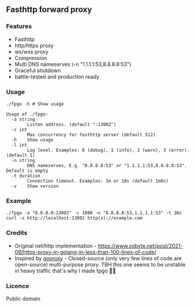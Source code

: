 ## Fasthttp forward proxy

### Features

* Fasthttp
* http/https proxy
* ws/wss proxy
* Compression
* Multi DNS nameserves (-n "1.1.1.1:53,8.8.8.8:53")
* Graceful shutdown
* battle-tested and production ready

### Usage

```
./fpgo -h # Show usage

Usage of ./fpgo:
  -a string
        Listen address. (default ":13002")
  -c int
        Max concurrency for fasthttp server (default 512)
  -h    Show usage
  -l int
        Log level. Examples: 0 (debug), 1 (info), 2 (warn), 3 (error). (default 1)
  -n string
        DNS nameserves, E.g. "8.8.8.8:53" or "1.1.1.1:53,8.8.8.8:53". Default is empty
  -t duration
        Connection timeout. Examples: 1m or 10s (default 1m0s)
  -v    Show version
```

### Example

```fish
./fpgo -a "0.0.0.0:13002" -c 1000 -n "8.8.8.8:53,1.1.1.1:53" -t 30s
curl -x http://localhost:13002 http(s)://example.com
```

### Credits

* Original net/http implementation - https://www.sobyte.net/post/2021-09/https-proxy-in-golang-in-less-than-100-lines-of-code/
* Inspired by [goproxy](https://github.com/snail007/goproxy) - Closed-source (only very few lines of code are open-source) multi-purpose proxy. TBH this one seems to be unstable in heavy traffic that's why I made fpgo 💐💐

### Licence

Public domain
